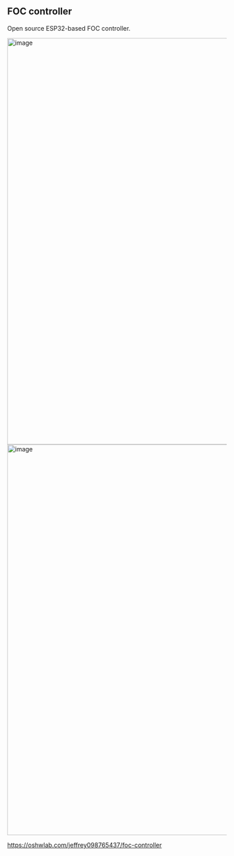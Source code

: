 ## FOC controller


Open source ESP32-based FOC controller.

<img width="747" height="932" alt="image" src="https://github.com/user-attachments/assets/e7f34359-54a4-4e30-8c3c-a06d8b6bcc68" />
<img width="729" height="896" alt="image" src="https://github.com/user-attachments/assets/1dd65e06-68e0-4eeb-a9de-b266a8304d46" />


https://oshwlab.com/jeffrey098765437/foc-controller
